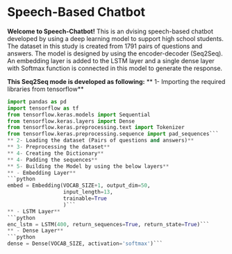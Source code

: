 # Speech-Based Chatbot

**Welcome to Speech-Chatbot!** This is an dvising speech-based chatbot developed by using a deep learning model to support high school students. The dataset in this study is created from 1791 pairs of questions and answers. The model is designed by using the encoder-decoder (Seq2Seq). An embedding layer is added to the LSTM layer and a single dense layer with Softmax function is connected in this model to generate the response.


**This Seq2Seq mode is developed as following:**
** 1- Importing the required libraries from tensorflow**

```python
import pandas as pd
import tensorflow as tf
from tensorflow.keras.models import Sequential
from tensorflow.keras.layers import Dense
from tensorflow.keras.preprocessing.text import Tokenizer
from tensorflow.keras.preprocessing.sequence import pad_sequences```
** 2- Loading the dataset (Pairs of questions and answers)**
** 3- Preprocessing the dataset**
** 4- Creating the Dictionary**
** 4- Padding the sequences**
** 5- Building the Model by using the below layers**
** - Embedding Layer**
```python
embed = Embedding(VOCAB_SIZE+1, output_dim=50, 
                  input_length=13,
                  trainable=True                  
                  )```
** - LSTM Layer**
```python
enc_lstm = LSTM(400, return_sequences=True, return_state=True)```
** - Dense Layer**
```python
dense = Dense(VOCAB_SIZE, activation='softmax')```
